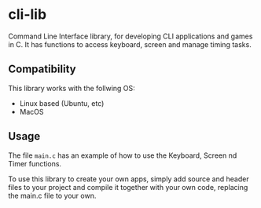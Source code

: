# cli-lib
Command Line Interface library, for developing CLI applications and games in C. It has functions to access keyboard, screen and manage timing tasks.

## Compatibility
This library works with the follwing OS:
 - Linux based (Ubuntu, etc)
 - MacOS

## Usage 
The file `main.c` has an example of how to use the Keyboard, Screen nd Timer functions. 

To use this library to create your own apps, simply add source and header files to your project and compile it together with your own code, 
replacing the main.c file to your own.

